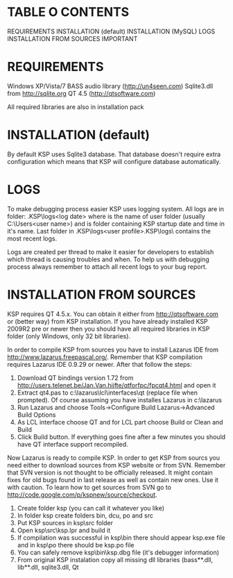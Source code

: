# TABLE O CONTENTS #

REQUIREMENTS
INSTALLATION (default)
INSTALLATION (MySQL)
LOGS
INSTALLATION FROM SOURCES
IMPORTANT

# REQUIREMENTS #

Windows XP/Vista/7
BASS audio library (http://un4seen.com)
Sqlite3.dll from http://sqlite.org
QT 4.5 (http://qtsoftware.com)

All required libraries are also in installation pack

# INSTALLATION (default) #

By default KSP uses Sqlite3 database. That database doesn't require extra configuration which means that KSP will configure database automatically.

# LOGS #

To make debugging process easier KSP uses logging system. All logs are in folder: <user profile>\.KSP\logs\<log date> where <user profile> is the name of user folder (usually C:\Users\<user name>) and <log date> is folder containing KSP startup date and time in it's name. Last folder in <user profile>\.KSP\logs\<user profile>\.KSP\logs\ contains the most recent logs.

Logs are created per thread to make it easier for developers to establish which thread is causing troubles and when. To help us with debugging process always remember to attach all recent logs to your bug report.

# INSTALLATION FROM SOURCES #

KSP requires QT 4.5.x. You can obtain it either from http://qtsoftware.com or (better  way) from KSP installation. If you have already installed KSP 2009R2 pre or newer then you should have all required libraries in KSP folder (only Windows, only 32 bit libraries).

In order to compile KSP from sources you have to install Lazarus IDE from http://www.lazarus.freepascal.org/. Remember that KSP compilation requires Lazarus IDE 0.9.29 or newer. After that follow the steps:

1. Download QT bindings version 1.72 from http://users.telenet.be/Jan.Van.hijfte/qtforfpc/fpcqt4.html and open it
2. Extract qt4.pas to c:\lazarus\lcl\interfaces\qt (replace file when prompted). Of course assuming you have installes Lazarus in c:\lazarus
3. Run Lazarus and choose Tools->Configure Build Lazarus->Advanced Build Options
4. As LCL interface choose QT and for LCL part choose Build or Clean and Build
5. Click Build button. If everything goes fine after a few minutes you should have QT interface support recompiled.

Now Lazarus is ready to compile KSP. In order to get KSP from sourcs you need either to download sources from KSP website or from SVN. Remember that SVN version is not thought to be officially released. It might contain fixes for old bugs found in last release as well as contain new ones. Use it with caution. To learn how to get sources from SVN go to http://code.google.com/p/kspnew/source/checkout.

1. Create folder ksp (you can call it whatever you like)
2. In folder ksp create folders bin, dcu, po and src
3. Put KSP sources in ksp\src folder
4. Open ksp\src\ksp.lpr and build it
5. If compilation was successful in ksp\bin there should appear ksp.exe file  and in ksp\po there should be ksp.po file
6. You can safely remove ksp\bin\ksp.dbg file (it's debugger information)
7. From original KSP instalation copy all missing dll libraries (bass**.dll, lib**.dll, sqlite3.dll, Qt